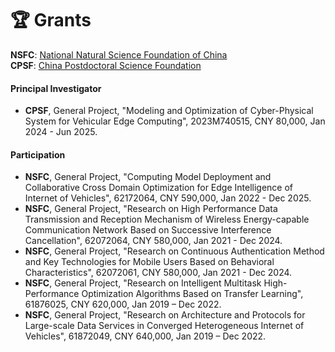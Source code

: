 # 🏆 Grants

**NSFC**: [National Natural Science Foundation of China](https://www.nsfc.gov.cn)       
**CPSF**: [China Postdoctoral Science Foundation](https://www.chinapostdoctor.org.cn/bshjjh)

#### Principal Investigator

- **CPSF**, General Project, "Modeling and Optimization of Cyber-Physical System for Vehicular Edge Computing", 2023M740515, CNY 80,000, Jan 2024 - Jun 2025.

#### Participation

- **NSFC**, General Project, "Computing Model Deployment and Collaborative Cross Domain Optimization for Edge Intelligence of Internet of Vehicles", 62172064, CNY 590,000, Jan 2022 - Dec 2025.
- **NSFC**, General Project, "Research on High Performance Data Transmission and Reception Mechanism of Wireless Energy-capable Communication Network Based on Successive Interference Cancellation", 62072064, CNY 580,000, Jan 2021 - Dec 2024.
- **NSFC**, General Project, "Research on Continuous Authentication Method and Key Technologies for Mobile Users Based on Behavioral Characteristics", 62072061, CNY 580,000, Jan 2021 - Dec 2024.
- **NSFC**, General Project, "Research on Intelligent Multitask High-Performance Optimization Algorithms Based on Transfer Learning", 61876025, CNY 620,000, Jan 2019 – Dec 2022.
- **NSFC**, General Project, "Research on Architecture and Protocols for Large-scale Data Services in Converged Heterogeneous Internet of Vehicles", 61872049, CNY 640,000, Jan 2019 – Dec 2022.